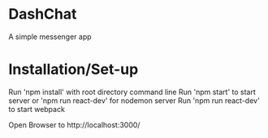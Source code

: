 # DashChat

A simple messenger app 

# Installation/Set-up

Run 'npm install' with root directory command line
Run 'npm start' to start server or 'npm run react-dev' for nodemon server
Run 'npm run react-dev' to start webpack

Open Browser to http://localhost:3000/